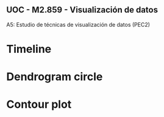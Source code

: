 ## UOC - M2.859 - Visualización de datos

A5: Estudio de técnicas de visualización de datos (PEC2)

# Timeline



# Dendrogram circle



# Contour plot

